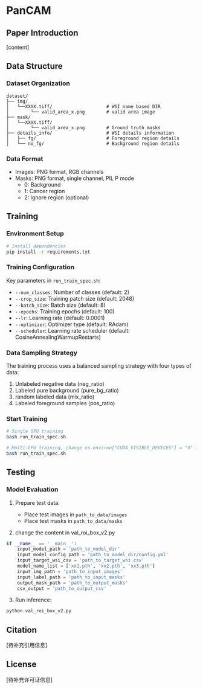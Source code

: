 # PanCAM

## Paper Introduction
[content]

## Data Structure
### Dataset Organization
```
dataset/
├── img/
│   └──XXXX.tiff/                    # WSI name based DIR
│        └── valid_area_x.png        # valid area image
├── mask/                           
│   └──XXXX.tiff/
│        └── valid_area_x.png        # Ground truth masks
├── details_info/                    # WSI details information
│   ├── fg/                          # Foreground region details
│   └── no_fg/                       # Background region details
```

### Data Format
- Images: PNG format, RGB channels
- Masks: PNG format, single channel, PIL P mode
  - 0: Background
  - 1: Cancer region
  - 2: Ignore region (optional)

## Training
### Environment Setup
```bash
# Install dependencies
pip install -r requirements.txt
```

### Training Configuration
Key parameters in `run_train_spec.sh`:
- `--num_classes`: Number of classes (default: 2)
- `--crop_size`: Training patch size (default: 2048)
- `--batch_size`: Batch size (default: 8)
- `--epochs`: Training epochs (default: 100)
- `--lr`: Learning rate (default: 0.0001)
- `--optimizer`: Optimizer type (default: RAdam)
- `--scheduler`: Learning rate scheduler (default: CosineAnnealingWarmupRestarts)

### Data Sampling Strategy
The training process uses a balanced sampling strategy with four types of data:
1. Unlabeled negative data (neg_ratio)
2. Labeled pure background (pure_bg_ratio)
3. random labeled data (mix_ratio)
4. Labeled foreground samples (pos_ratio)

### Start Training
```bash
# Single GPU training
bash run_train_spec.sh
```
```bash
# Multi-GPU training, change os.environ["CUDA_VISIBLE_DEVICES"] = "0" in train_cv_vx.py
bash run_train_spec.sh
```

## Testing
### Model Evaluation
1. Prepare test data:
   - Place test images in `path_to_data/images`
   - Place test masks in `path_to_data/masks`

2. change the content in val_roi_box_v2.py
```python
if __name__ == '__main__':    
    input_model_path = 'path_to_model_dir'
    input_model_config_path = 'path_to_model_dir/config.yml'
    input_target_wsi_csv = 'path_to_target_wsi.csv'
    model_name_list = ['xx1.pth', 'xx2.pth', 'xx3.pth']
    input_img_path = 'path_to_input_images'
    input_label_path = 'path_to_input_masks'
    output_mask_path = 'path_to_output_masks'
    csv_output = 'path_to_output_csv'
```

3. Run inference:
```bash
python val_roi_box_v2.py 
```

## Citation
[待补充引用信息]

## License
[待补充许可证信息]

